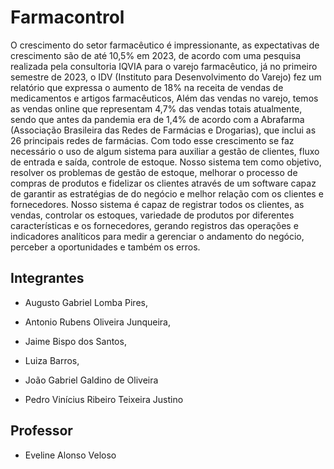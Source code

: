 # Farmacontrol

 O crescimento do setor farmacêutico é impressionante, as expectativas de crescimento são de até 10,5% em 2023, de acordo com uma pesquisa realizada pela consultoria IQVIA para o varejo farmacêutico, já no primeiro semestre de 2023, o IDV (Instituto para Desenvolvimento do Varejo) fez um relatório que expressa o aumento de 18% na receita de vendas de medicamentos e artigos farmacêuticos, 
Além das vendas no varejo, temos as vendas online que representam 4,7% das vendas totais atualmente, sendo que antes da pandemia era de 1,4% de acordo com a Abrafarma (Associação Brasileira das Redes de Farmácias e Drogarias), que inclui as 26 principais redes de farmácias.
Com todo esse crescimento se faz necessário o uso de algum sistema para auxiliar a gestão de clientes, fluxo de entrada e saída, controle de estoque. Nosso sistema tem como objetivo, resolver os problemas de gestão de estoque, melhorar o processo de compras de produtos e fidelizar os clientes através de um software capaz de garantir as estratégias de do negócio e melhor relação com os clientes e fornecedores.
Nosso sistema é capaz de registrar todos os clientes, as vendas, controlar os estoques, variedade de produtos por diferentes características e os fornecedores, gerando registros das operações e indicadores analíticos para medir a gerenciar o andamento do negócio, perceber a oportunidades e também os erros.

## Integrantes

* Augusto Gabriel Lomba Pires,

* Antonio Rubens Oliveira Junqueira,

* Jaime Bispo dos Santos,

* Luiza Barros,

* João Gabriel Galdino de Oliveira

* Pedro Vinícius Ribeiro Teixeira Justino

## Professor

* Eveline Alonso Veloso

